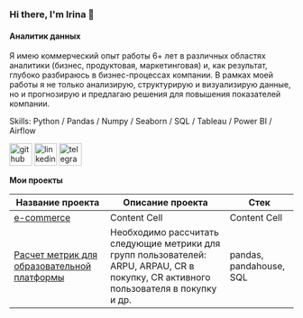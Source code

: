 ### Hi there, I'm Irina 👋
#### Аналитик данных
Я имею коммерческий опыт работы 6+ лет в различных областях аналитики (бизнес, продуктовая, маркетинговая) и, как результат, глубоко разбираюсь в бизнес-процессах компании. В рамках моей работы я не только анализирую, структурирую и визуализирую данные, но и прогнозирую и предлагаю решения для повышения показателей компании.

Skills: Python / Pandas / Numpy / Seaborn / SQL / Tableau / Power BI / Airflow



[<img src='https://cdn.jsdelivr.net/npm/simple-icons@3.0.1/icons/github.svg' alt='github' height='40'>](https://github.com/IrinaMakal)  [<img src='https://cdn.jsdelivr.net/npm/simple-icons@3.0.1/icons/linkedin.svg' alt='linkedin' height='40'>](https://www.linkedin.com/in/irina-makal/)  [<img src='https://cdn.jsdelivr.net/npm/simple-icons@3.0.1/icons/telegram.svg' alt='telegram' height='40'>](irina_402)  

**Мои проекты**

Название проекта  | Описание проекта  | Стек
----------------- | ----------------- | ----------
[e-commerce](https://github.com/IrinaMakal/e-com)  | Content Cell  | Content Cell
[Расчет метрик для образовательной платформы](https://github.com/IrinaMakal/metrics_for_educational_platform)  | Необходимо рассчитать следующие метрики для групп пользователей: ARPU, ARPAU, CR в покупку, СR активного пользователя в покупку и др.  | pandas, pandahouse, SQL
